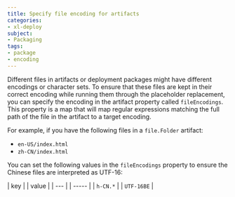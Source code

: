 ```yaml
---
title: Specify file encoding for artifacts
categories:
- xl-deploy
subject:
- Packaging
tags:
- package
- encoding
---
```


Different files in artifacts or deployment packages might have different encodings or character sets. To ensure that these files are kept in their correct encoding while running them through the placeholder replacement, you can specify the encoding in the artifact property called `fileEncodings`. This property is a map that will map regular expressions matching the full path of the file in the artifact to a target encoding.

For example, if you have the following files in a `file.Folder` artifact:

* `en-US/index.html`
* `zh-CN/index.html`

You can set the following values in the `fileEncodings` property to ensure the Chinese files are interpreted as UTF-16:

| key |  | value |
| --- |  | ----- |
| `h-CN.*` |  | `UTF-16BE` |
